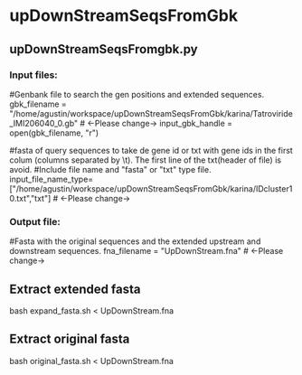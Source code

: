 # upDownStreamSeqsFromGbk

## upDownStreamSeqsFromgbk.py
### Input files:
#Genbank file to search the gen positions and extended sequences.
gbk_filename = "/home/agustin/workspace/upDownStreamSeqsFromGbk/karina/Tatroviride_IMI206040_0.gb" # <-Please change->
input_gbk_handle  = open(gbk_filename, "r")

#fasta of query sequences to take de gene id or txt with gene ids in the first colum (columns separated by \t). The first line of the txt(header of file) is avoid.
#Include file name and "fasta" or "txt" type file.
input_file_name_type=["/home/agustin/workspace/upDownStreamSeqsFromGbk/karina/IDcluster10.txt","txt"] # <-Please change->

### Output file:
#Fasta with the original sequences and the extended upstream and downstream sequences. 
fna_filename = "UpDownStream.fna" # <-Please change->

## Extract extended fasta
bash expand_fasta.sh < UpDownStream.fna

## Extract original fasta
bash original_fasta.sh < UpDownStream.fna
